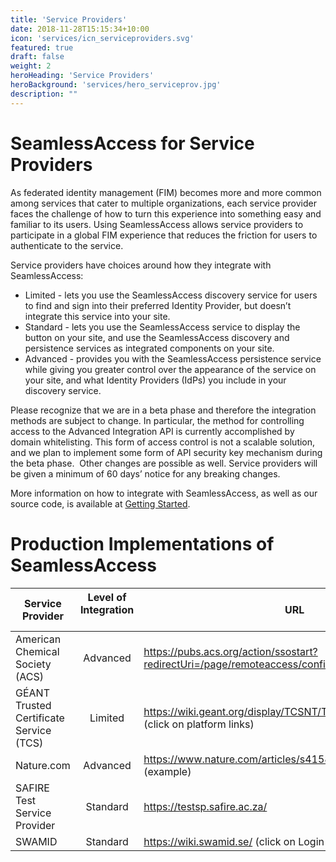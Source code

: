 ```yaml
---
title: 'Service Providers'
date: 2018-11-28T15:15:34+10:00
icon: 'services/icn_serviceproviders.svg'
featured: true
draft: false
weight: 2
heroHeading: 'Service Providers'
heroBackground: 'services/hero_serviceprov.jpg'
description: ""
---
```


# SeamlessAccess for Service Providers

As federated identity management (FIM) becomes more and more common among services that cater to multiple organizations, each service provider faces the challenge of how to turn this experience into something easy and familiar to its users. Using SeamlessAccess allows service providers to participate in a global FIM experience that reduces the friction for users to authenticate to the service. 

Service providers have choices around how they integrate with SeamlessAccess:

* Limited - lets you use the SeamlessAccess discovery service for users to find and sign into their preferred Identity Provider, but doesn’t integrate this service into your site.
* Standard - lets you use the SeamlessAccess service to display the button on your site, and use the SeamlessAccess discovery and persistence services as integrated components on your site.
* Advanced - provides you with the SeamlessAccess persistence service while giving you greater control over the appearance of the service on your site, and what Identity Providers (IdPs) you include in your discovery service.

Please recognize that we are in a beta phase and therefore the integration methods are subject to change. In particular, the method for controlling access to the Advanced Integration API is currently accomplished by domain whitelisting. This form of access control is not a scalable solution, and we plan to implement some form of API security key mechanism during the beta phase.  Other changes are possible as well. Service providers will be given a minimum of 60 days’ notice for any breaking changes.

More information on how to integrate with SeamlessAccess, as well as our source code, is available at [Getting Started](/work).

# Production Implementations of SeamlessAccess

| Service Provider | Level of Integration &nbsp; &nbsp; | URL |
| --- | :--: | --- |
| American Chemical Society (ACS) | Advanced | <https://pubs.acs.org/action/ssostart?redirectUri=/page/remoteaccess/confirm> |
| GÉANT Trusted Certificate Service (TCS) | Limited | <https://wiki.geant.org/display/TCSNT/TCS+Participants+Sectigo> (click on platform links) |
| Nature.com | Advanced | <https://www.nature.com/articles/s41586-019-1750-x> (example) |
| SAFIRE Test Service Provider | Standard | <https://testsp.safire.ac.za/> |
| SWAMID | Standard | <https://wiki.swamid.se/> (click on Login button) |
